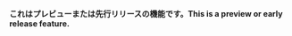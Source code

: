 <span data-ttu-id="b4a41-101">**これはプレビューまたは先行リリースの機能です。**</span><span class="sxs-lookup"><span data-stu-id="b4a41-101">**This is a preview or early release feature.**</span></span>